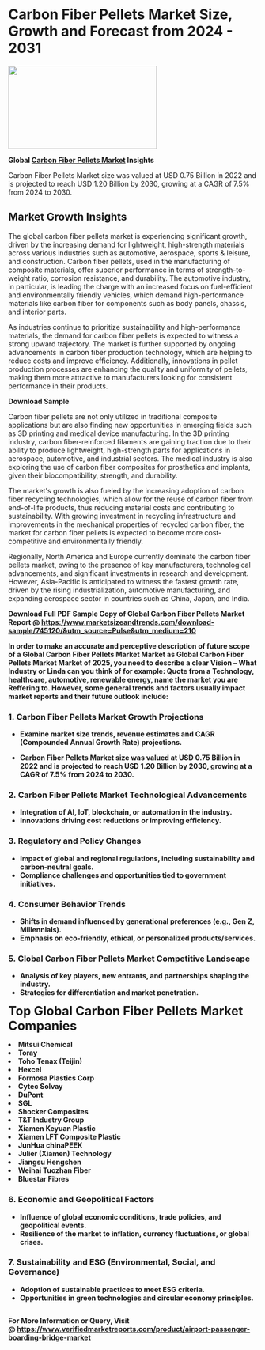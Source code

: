 <H1>Carbon Fiber Pellets Market Size, Growth and Forecast from 2024 - 2031</H1><img class="aligncenter size-medium wp-image-584254" src="https://thirdeyenews.in/wp-content/uploads/2024/09/Global-Market-Research-300x168.jpeg" alt="" width="300" height="168" /><p><strong>Global&nbsp;<a href="https://www.marketsizeandtrends.com/download-sample/745120/&amp;utm_source=Pulse&amp;utm_medium=210">Carbon Fiber Pellets Market</a> Insights</strong></p><p>Carbon Fiber Pellets Market size was valued at USD 0.75 Billion in 2022 and is projected to reach USD 1.20 Billion by 2030, growing at a CAGR of 7.5% from 2024 to 2030.</p><p><h2>Market Growth Insights</h2> <p>The global carbon fiber pellets market is experiencing significant growth, driven by the increasing demand for lightweight, high-strength materials across various industries such as automotive, aerospace, sports & leisure, and construction. Carbon fiber pellets, used in the manufacturing of composite materials, offer superior performance in terms of strength-to-weight ratio, corrosion resistance, and durability. The automotive industry, in particular, is leading the charge with an increased focus on fuel-efficient and environmentally friendly vehicles, which demand high-performance materials like carbon fiber for components such as body panels, chassis, and interior parts.</p> <p>As industries continue to prioritize sustainability and high-performance materials, the demand for carbon fiber pellets is expected to witness a strong upward trajectory. The market is further supported by ongoing advancements in carbon fiber production technology, which are helping to reduce costs and improve efficiency. Additionally, innovations in pellet production processes are enhancing the quality and uniformity of pellets, making them more attractive to manufacturers looking for consistent performance in their products.</p> <p><strong>Download Sample</strong></p> <p>Carbon fiber pellets are not only utilized in traditional composite applications but are also finding new opportunities in emerging fields such as 3D printing and medical device manufacturing. In the 3D printing industry, carbon fiber-reinforced filaments are gaining traction due to their ability to produce lightweight, high-strength parts for applications in aerospace, automotive, and industrial sectors. The medical industry is also exploring the use of carbon fiber composites for prosthetics and implants, given their biocompatibility, strength, and durability.</p> <p>The market's growth is also fueled by the increasing adoption of carbon fiber recycling technologies, which allow for the reuse of carbon fiber from end-of-life products, thus reducing material costs and contributing to sustainability. With growing investment in recycling infrastructure and improvements in the mechanical properties of recycled carbon fiber, the market for carbon fiber pellets is expected to become more cost-competitive and environmentally friendly.</p> <p>Regionally, North America and Europe currently dominate the carbon fiber pellets market, owing to the presence of key manufacturers, technological advancements, and significant investments in research and development. However, Asia-Pacific is anticipated to witness the fastest growth rate, driven by the rising industrialization, automotive manufacturing, and expanding aerospace sector in countries such as China, Japan, and India.</p> <p><strong></p><p><span class=""><strong>Download Full PDF Sample Copy of Global Carbon Fiber Pellets Market Report</strong> @ <a href="https://www.marketsizeandtrends.com/download-sample/745120/&amp;utm_source=Pulse&amp;utm_medium=210" target="_blank">https://www.marketsizeandtrends.com/download-sample/745120/&amp;utm_source=Pulse&amp;utm_medium=210</a></span></p><p>In order to make an accurate and perceptive description of future scope of a Global&nbsp;Carbon Fiber Pellets Market Market as Global&nbsp;Carbon Fiber Pellets Market Market of 2025, you need to describe a clear Vision &ndash; What Industry or Linda can you think of for example: Quote from a Technology, healthcare, automotive, renewable energy, name the market you are Reffering to. However, some general trends and factors usually impact market reports and their future outlook include:</p><h3>1.&nbsp;<strong>Carbon Fiber Pellets Market Growth Projections</strong></h3><ul><li>Examine market size trends, revenue estimates and CAGR (Compounded Annual Growth Rate) projections.</li><li><p>Carbon Fiber Pellets Market size was valued at USD 0.75 Billion in 2022 and is projected to reach USD 1.20 Billion by 2030, growing at a CAGR of 7.5% from 2024 to 2030.</p></li></ul><h3>2.&nbsp;<strong>Carbon Fiber Pellets Market Technological Advancements</strong></h3><ul><li>Integration of AI, IoT, blockchain, or automation in the industry.</li><li>Innovations driving cost reductions or improving efficiency.</li></ul><h3>3.&nbsp;<strong>Regulatory and Policy Changes</strong></h3><ul><li>Impact of global and regional regulations, including sustainability and carbon-neutral goals.</li><li>Compliance challenges and opportunities tied to government initiatives.</li></ul><h3>4.&nbsp;<strong>Consumer Behavior Trends</strong></h3><ul><li>Shifts in demand influenced by generational preferences (e.g., Gen Z, Millennials).</li><li>Emphasis on eco-friendly, ethical, or personalized products/services.</li></ul><h3>5.&nbsp;<strong>Global Carbon Fiber Pellets Market Competitive Landscape</strong></h3><ul><li>Analysis of key players, new entrants, and partnerships shaping the industry.</li><li>Strategies for differentiation and market penetration.</li></ul><p data-pm-slice="1 1 []"><span style="color: inherit; font-family: inherit; font-size: 25px;">Top Global Carbon Fiber Pellets Market Companies</span></p><div class="" data-test-id=""><p><li>Mitsui Chemical</li><li> Toray</li><li> Toho Tenax (Teijin)</li><li> Hexcel</li><li> Formosa Plastics Corp</li><li> Cytec Solvay</li><li> DuPont</li><li> SGL</li><li> Shocker Composites</li><li> T&T Industry Group</li><li> Xiamen Keyuan Plastic</li><li> Xiamen LFT Composite Plastic</li><li> JunHua chinaPEEK</li><li> Julier (Xiamen) Technology</li><li> Jiangsu Hengshen</li><li> Weihai Tuozhan Fiber</li><li> Bluestar Fibres</li></p></div><h3>6.&nbsp;<strong>Economic and Geopolitical Factors</strong></h3><ul><li>Influence of global economic conditions, trade policies, and geopolitical events.</li><li>Resilience of the market to inflation, currency fluctuations, or global crises.</li></ul><h3>7.&nbsp;<strong>Sustainability and ESG (Environmental, Social, and Governance)</strong></h3><ul><li>Adoption of sustainable practices to meet ESG criteria.</li><li>Opportunities in green technologies and circular economy principles.</li></ul><h2><strong style="font-size: 14px;">For More Information or Query, Visit @&nbsp;</strong><a style="background-color: #ffffff; font-size: 14px;" href="https://www.marketsizeandtrends.com/report/carbon-fiber-pellets-market/" target="_blank">https://www.verifiedmarketreports.com/product/airport-passenger-boarding-bridge-market</a></h2>
